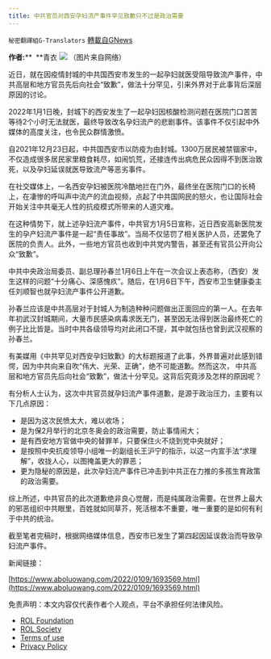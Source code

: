 ```yaml
---
title: 中共官员对西安孕妇流产事件罕见致歉只不过是政治需要
---
```

`秘密翻譯組G-Translators` [轉載自GNews](https://gnews.org/zh-hans/1839505/)

**作者:****  **青衣
![](https://assets.gnews.org/wp-content/uploads/2022/01/图片4-8.png)
（图片来自网络）

近日，就在因疫情封城的中共国西安市发生的一起孕妇就医受阻导致流产事件，中共高层和地方官员先后向社会“致歉”，做法十分罕见，引来外界对于此事背后深层原因的讨论。

2022年1月1日晚，封城下的西安发生了一起孕妇因核酸检测问题在医院门口苦苦等待2个小时无法就医，最终导致改名孕妇流产的悲剧事件。该事件不仅引起中外媒体的高度关注，也令民众群情激愤。

自2021年12月23日起，中共国西安市以防疫为由封城。1300万居民被禁锢家中，不仅造成很多居民家里粮食耗尽，如闹饥荒，还接连传出病危民众因得不到医治致死，以及孕妇延误就医导致流产等恶劣事件。

在社交媒体上，一名西安孕妇被医院冷酷地拦在门外，最终坐在医院门口的长椅上，在凄惨的呼叫声中流产的流血视频，点起了中共国网民的怒火，也让国际社会开始关注中共毫无人性的抗疫模式所带来的人道灾难。

在这种情势下，就上述孕妇流产事件，中共官方1月5日宣称，近日西安高新医院发生的孕产妇流产事件是一起“责任事故”。当局不仅惩罚了相关医护人员，还罢免了医院的负责人。此外，一些地方官员也收到中共党内警告，甚至还有官员公开向公众“致歉”。

中共中央政治局委员、副总理孙春兰1月6日上午在一次会议上表态称，（西安）发生这样的问题“十分痛心、深感愧疚”。随后，在1月6日下午，西安市卫生健康委主任刘顺智也就孕妇流产事件公开道歉。

孙春兰应该是中共高层对于封城人为制造种种问题做出正面回应的第一人。在去年年初武汉封城期间，大量市民感染病毒求医无门，甚至因无法得到医治最终死亡的例子比比皆是。当时中共各级领导均对此闭口不提，其中就包括也曾到武汉视察的孙春兰。

有美媒用《中共罕见对西安孕妇致歉》的大标题报道了此事，外界普遍对此感到错愕，因为中共向来自吹“伟大、光荣、正确”，绝不可能道歉。然而这次， 中共高层和地方官员先后向社会“致歉”，做法十分罕见。这背后究竟涉及怎样的原因呢？

有分析人士认为，这次中共官员就孕妇流产事件道歉，是源于政治压力，主要有以下几点原因：

- 是因为这次民愤太大，难以收场；
- 是为保2月举行的北京冬奥会的政治需要，防止事情闹大；
- 是有西安地方官做中央的替罪羊，只要保住火不烧到党中央就好；
- 是按照中央抗疫领导小组唯一的副组长王沪宁的指示，以这一内宣手法“求理解”，收拢人心，以图掩盖更大的罪恶；
- 更为隐秘的原因是，此次孕妇流产事件已冲击到中共正在力推的多孩生育政策的政治需要。


综上所述，中共官员的此次道歉绝非良心觉醒，而是纯属政治需要。在世界上最大的邪恶组织中共眼里，百姓就如同草芥，死活根本不重要，唯一重要的是如何有利于中共的统治。

截至笔者完稿时，根据网络媒体信息，西安市已发生了第四起因延误救治而导致孕妇流产事件。

新闻链接：

[https://www.aboluowang.com/2022/0109/1693569.html](https://www.aboluowang.com/2022/0109/1693569.html)

 

免责声明：本文内容仅代表作者个人观点，平台不承担任何法律风险。

- [ROL Foundation](https://rolfoundation.org/)
- [ROL Society](https://rolsociety.org/)
- [Terms of use](https://gnews.org/terms-of-use-3/)
- [Privacy Policy](https://gnews.org/privacy-policy/)
